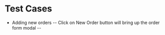 # Test Cases
- Adding new orders
-- Click on New Order button will bring up the order form modal
-- 
